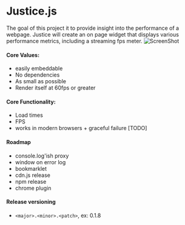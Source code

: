 Justice.js
==================================================
The goal of this project it to provide insight into the performance of a webpage. Justice will create an on page widget that displays various performance metrics, including a streaming fps meter.
![ScreenShot](http://i.imgur.com/zKaj6fD.png)


#### Core Values:
  - easily embeddable
  - No dependencies
  - As small as possible
  - Render itself at 60fps or greater


#### Core Functionality:
  - Load times
  - FPS
  - works in modern browsers + graceful failure [TODO]


#### Roadmap
  - console.log'ish proxy
  - window on error log
  - bookmarklet
  - cdn.js release
  - npm release
  - chrome plugin

#### Release versioning
  - `<major>.<minor>.<patch>`, ex: 0.1.8

